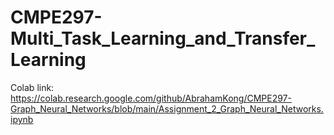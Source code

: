# CMPE297-Multi_Task_Learning_and_Transfer_Learning

Colab link:
https://colab.research.google.com/github/AbrahamKong/CMPE297-Graph_Neural_Networks/blob/main/Assignment_2_Graph_Neural_Networks.ipynb

